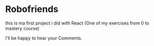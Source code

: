 # Robofriends

this is ma first project i did with React (One of my exercises from 0 to mastery course)

I'll be happy to hear your Comments.
